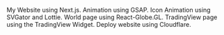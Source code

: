 My Website using Next.js.
Animation using GSAP.
Icon Animation using SVGator and Lottie.
World page using React-Globe.GL.
TradingView page using the TradingView Widget.
Deploy website using Cloudflare.
